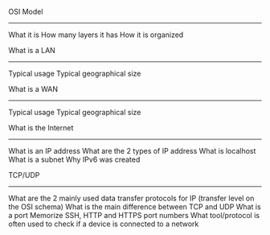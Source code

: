OSI Model
**********

What it is
How many layers it has
How it is organized


What is a LAN
**********

Typical usage
Typical geographical size

What is a WAN
**********

Typical usage
Typical geographical size

What is the Internet
**********

What is an IP address
What are the 2 types of IP address
What is localhost
What is a subnet
Why IPv6 was created

TCP/UDP
**********
What are the 2 mainly used data transfer protocols for IP (transfer level on the OSI schema)
What is the main difference between TCP and UDP
What is a port
Memorize SSH, HTTP and HTTPS port numbers
What tool/protocol is often used to check if a device is connected to a network
